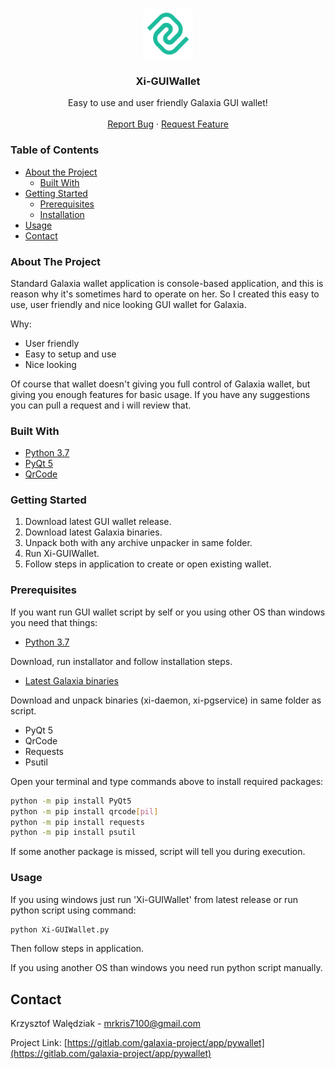 <br />
<p align="center">
  <a href="https://gitlab.com/galaxia-project/app/pywallet">
    <img src="assets/logo_green.png" alt="Logo" width="80" height="80">
  </a>

  <h3 align="center">Xi-GUIWallet</h3>

  <p align="center">
    Easy to use and user friendly Galaxia GUI wallet!
    <br />
    <br />
    <a href="https://gitlab.com/galaxia-project/app/pywallet/issues">Report Bug</a>
    ·
    <a href="https://gitlab.com/galaxia-project/app/pywallet/issues">Request Feature</a>
  </p>
</p>




### Table of Contents

* [About the Project](#about-the-project)
  * [Built With](#built-with)
* [Getting Started](#getting-started)
  * [Prerequisites](#prerequisites)
  * [Installation](#installation)
* [Usage](#usage)
* [Contact](#contact)




### About The Project

Standard Galaxia wallet application is console-based application, and this is reason why it's sometimes hard to operate on her. So I created this easy to use, user friendly and nice looking GUI wallet for Galaxia.

Why:
* User friendly
* Easy to setup and use
* Nice looking

Of course that wallet doesn't giving you full control of Galaxia wallet, but giving you enough features for basic usage. If you have any suggestions you can pull a request and i will review that.

### Built With
* [Python 3.7](https://www.python.org/downloads/)
* [PyQt 5](https://pypi.org/project/PyQt5/)
* [QrCode](https://pypi.org/project/qrcode/)


### Getting Started

1) Download latest GUI wallet release.
2) Download latest Galaxia binaries.
3) Unpack both with any archive unpacker in same folder.
4) Run Xi-GUIWallet.
5) Follow steps in application to create or open existing wallet.

### Prerequisites

If you want run GUI wallet script by self or you using other OS than windows you need that things:

* [Python 3.7](https://www.python.org/downloads/)

Download, run installator and follow installation steps.

* [Latest Galaxia binaries](https://releases.galaxia-project.com/stable/latest/)

Download and unpack binaries (xi-daemon, xi-pgservice) in same folder as script.

* PyQt 5
* QrCode
* Requests
* Psutil

Open your terminal and type commands above to install required packages:
```sh
python -m pip install PyQt5
python -m pip install qrcode[pil]
python -m pip install requests
python -m pip install psutil
```
If some another package is missed, script will tell you during execution.


### Usage

If you using windows just run 'Xi-GUIWallet' from latest release or run python script using command:
```sh
python Xi-GUIWallet.py
```
Then follow steps in application.

If you using another OS than windows you need run python script manually.


## Contact

Krzysztof Walędziak - mrkris7100@gmail.com

Project Link: [https://gitlab.com/galaxia-project/app/pywallet](https://gitlab.com/galaxia-project/app/pywallet)
